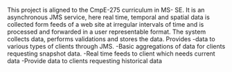 This project is aligned to the  CmpE-275 curriculum in MS- SE.
It is an asynchronous JMS service, here real time, temporal and spatial data is collected form feeds of a web site at irregular intervals of time and is processed and forwarded in a user representable format.
The system collects data, performs validations and stores the data.
Provides
-data to various types of clients through JMS.
-Basic aggregations of data for clients requesting snapshot data.
-Real time feeds to client which needs current data
-Provide data to clients requesting historical data